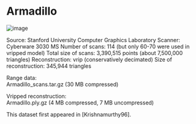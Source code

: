 # Armadillo

![image](http://graphics.stanford.edu/data/3Dscanrep/armadillo.gif)

Source: Stanford University Computer Graphics Laboratory
Scanner: Cyberware 3030 MS
Number of scans: 114 (but only 60-70 were used in vripped model)
Total size of scans: 3,390,515 points (about 7,500,000 triangles)
Reconstruction: vrip (conservatively decimated)
Size of reconstruction: 345,944 triangles

Range data:\
    Armadillo_scans.tar.gz (30 MB compressed)

Vripped reconstruction:\
    Armadillo.ply.gz (4 MB compressed, 7 MB uncompressed)

This dataset first appeared in [Krishnamurthy96].   